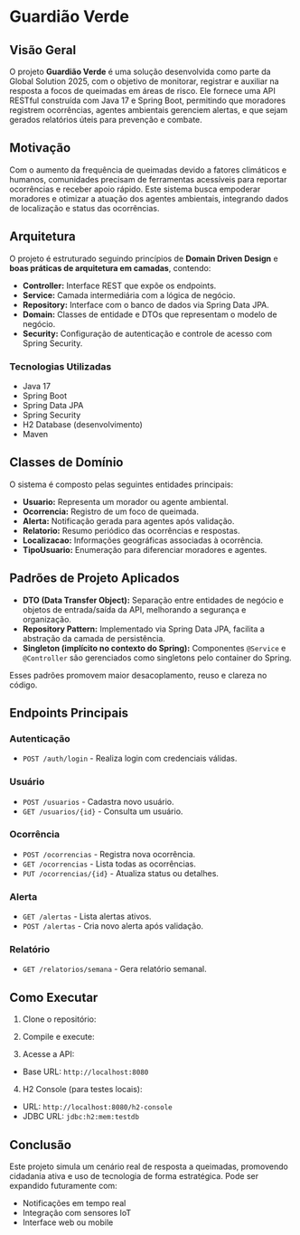 # Guardião Verde

## Visão Geral

O projeto **Guardião Verde** é uma solução desenvolvida como parte da Global Solution 2025, com o objetivo de monitorar, registrar e auxiliar na resposta a focos de queimadas em áreas de risco. Ele fornece uma API RESTful construída com Java 17 e Spring Boot, permitindo que moradores registrem ocorrências, agentes ambientais gerenciem alertas, e que sejam gerados relatórios úteis para prevenção e combate.

## Motivação

Com o aumento da frequência de queimadas devido a fatores climáticos e humanos, comunidades precisam de ferramentas acessíveis para reportar ocorrências e receber apoio rápido. Este sistema busca empoderar moradores e otimizar a atuação dos agentes ambientais, integrando dados de localização e status das ocorrências.

## Arquitetura

O projeto é estruturado seguindo princípios de **Domain Driven Design** e **boas práticas de arquitetura em camadas**, contendo:

- **Controller:** Interface REST que expõe os endpoints.
- **Service:** Camada intermediária com a lógica de negócio.
- **Repository:** Interface com o banco de dados via Spring Data JPA.
- **Domain:** Classes de entidade e DTOs que representam o modelo de negócio.
- **Security:** Configuração de autenticação e controle de acesso com Spring Security.

### Tecnologias Utilizadas

- Java 17
- Spring Boot
- Spring Data JPA
- Spring Security
- H2 Database (desenvolvimento)
- Maven

## Classes de Domínio

O sistema é composto pelas seguintes entidades principais:

- **Usuario:** Representa um morador ou agente ambiental.
- **Ocorrencia:** Registro de um foco de queimada.
- **Alerta:** Notificação gerada para agentes após validação.
- **Relatorio:** Resumo periódico das ocorrências e respostas.
- **Localizacao:** Informações geográficas associadas à ocorrência.
- **TipoUsuario:** Enumeração para diferenciar moradores e agentes.

## Padrões de Projeto Aplicados

- **DTO (Data Transfer Object):** Separação entre entidades de negócio e objetos de entrada/saída da API, melhorando a segurança e organização.
- **Repository Pattern:** Implementado via Spring Data JPA, facilita a abstração da camada de persistência.
- **Singleton (implícito no contexto do Spring):** Componentes `@Service` e `@Controller` são gerenciados como singletons pelo container do Spring.

Esses padrões promovem maior desacoplamento, reuso e clareza no código.

## Endpoints Principais

### Autenticação
- `POST /auth/login` - Realiza login com credenciais válidas.

### Usuário
- `POST /usuarios` - Cadastra novo usuário.
- `GET /usuarios/{id}` - Consulta um usuário.

### Ocorrência
- `POST /ocorrencias` - Registra nova ocorrência.
- `GET /ocorrencias` - Lista todas as ocorrências.
- `PUT /ocorrencias/{id}` - Atualiza status ou detalhes.

### Alerta
- `GET /alertas` - Lista alertas ativos.
- `POST /alertas` - Cria novo alerta após validação.

### Relatório
- `GET /relatorios/semana` - Gera relatório semanal.

## Como Executar

1. Clone o repositório:

2. Compile e execute:

3. Acesse a API:
- Base URL: `http://localhost:8080`

4. H2 Console (para testes locais):
- URL: `http://localhost:8080/h2-console`
- JDBC URL: `jdbc:h2:mem:testdb`

## Conclusão

Este projeto simula um cenário real de resposta a queimadas, promovendo cidadania ativa e uso de tecnologia de forma estratégica. Pode ser expandido futuramente com:
- Notificações em tempo real
- Integração com sensores IoT
- Interface web ou mobile

